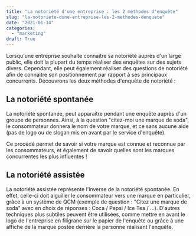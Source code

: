 ```yaml
---
title: "La notoriété d'une entreprise : les 2 méthodes d'enquête"
slug: "la-notoriete-dune-entreprise-les-2-methodes-denquete"
date: "2021-01-14"
categories: 
  - "marketing"
draft: True
---
```


Lorsqu'une entreprise souhaite connaitre sa notoriété auprès d'un large public, elle doit la plupart du temps réaliser des enquêtes sur des sujets divers. Cependant, elle peut également réaliser des questions de notoriété afin de connaitre son positionnement par rapport à ses principaux concurrents. Découvrons les deux méthodes d'enquête de notoriété :

## La notoriété spontanée

La notoriété spontanée, peut apparaitre pendant une enquête auprès d'un groupe de personnes. Ainsi, à la question "citez-moi une marque de soda", le consommateur donnera le nom de votre marque, et ce sans aucune aide (pas de logo ou de slogan mis en avant par le service d'enquête).

Ce procédé permet de savoir si votre marque est connue et reconnue par les consommateurs, et également de savoir quelles sont les marques concurrentes les plus influentes !

## La notoriété assistée

La notoriété assistée représente l'inverse de la notoriété spontanée. En effet, celle-ci doit aiguiller le consommateur vers une marque en particulier, grâce à un système de QCM (exemple de question : "Citez une marque de soda" avec en choix de réponses : Coca / Pepsi / Ice Tea / ...). D'autres techniques plus subtiles peuvent être utilisées, comme mettre en avant le logo de l'entreprise en filigrane sur le papier de l'enquête ou grâce à une affiche de la marque postée derrière la personne réalisant l'enquête.
